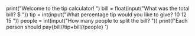 print("Welcome to the tip calculator! ")
bill = float(input("What was the total bill? $ "))
tip = int(input("What percentage tip would you like to give? 10 12 15 "))
people = int(input("How many people to split the bill? "))
print(f'Each person should pay{bill//tip+bill//people} ')
